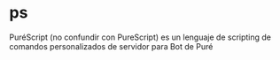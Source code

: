 # ps
PuréScript (no confundir con PureScript) es un lenguaje de scripting de comandos personalizados de servidor para Bot de Puré
